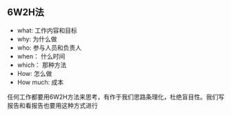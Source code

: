 ## 6W2H法

- what: 工作内容和目标
- why: 为什么做
- who: 参与人员和负责人
- when： 什么时间
- which： 那种方法
- How: 怎么做
- How much: 成本

任何工作都要用6W2H方法来思考，有作于我们思路条理化，杜绝盲目性。我们写报告和看报告也要用这种方式进行
